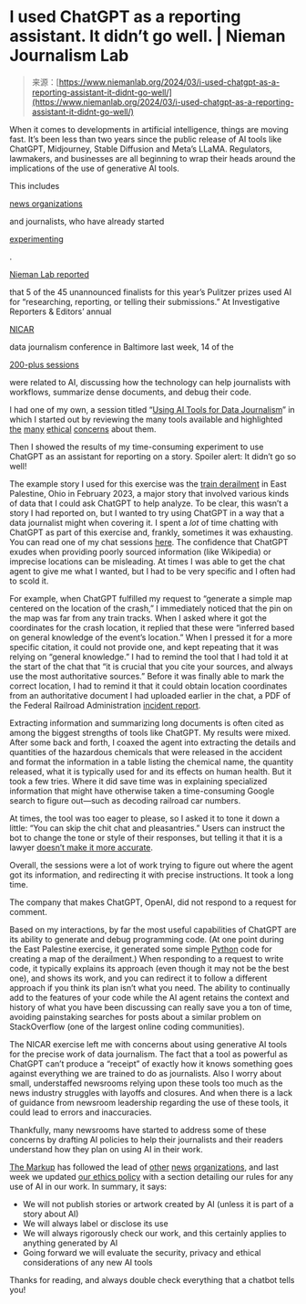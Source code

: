 <!--yml
category: 未分类
date: 2024-05-29 12:31:20
-->

# I used ChatGPT as a reporting assistant. It didn’t go well. | Nieman Journalism Lab

> 来源：[https://www.niemanlab.org/2024/03/i-used-chatgpt-as-a-reporting-assistant-it-didnt-go-well/](https://www.niemanlab.org/2024/03/i-used-chatgpt-as-a-reporting-assistant-it-didnt-go-well/)

When it comes to developments in artificial intelligence, things are moving fast. It’s been less than two years since the public release of AI tools like ChatGPT, Midjourney, Stable Diffusion and Meta’s LLaMA. Regulators, lawmakers, and businesses are all beginning to wrap their heads around the implications of the use of generative AI tools.

This includes

[news organizations](https://www.cjr.org/tow_center_reports/artificial-intelligence-in-the-news.php)

and journalists, who have already started

[experimenting](https://www.thecity.nyc/2024/02/29/chatgpt-map-stories-nyc/)

.

[Nieman Lab reported](https://www.niemanlab.org/2024/03/five-of-this-years-pulitzer-finalists-are-ai-powered/)

that 5 of the 45 unannounced finalists for this year’s Pulitzer prizes used AI for “researching, reporting, or telling their submissions.” At Investigative Reporters & Editors’ annual

[NICAR](https://www.ire.org/training/conferences/nicar-2024/)

data journalism conference in Baltimore last week, 14 of the

[200-plus sessions](https://schedules.ire.org/nicar-2024/)

were related to AI, discussing how the technology can help journalists with workflows, summarize dense documents, and debug their code.

I had one of my own, a session titled “[Using AI Tools for Data Journalism](https://bit.ly/nicar24-ai-tools)” in which I started out by reviewing the many tools available and highlighted [the](https://arxiv.org/abs/2403.00742) [many](https://www.theatlantic.com/technology/archive/2024/03/ai-water-climate-microsoft/677602/) [ethical](https://www.bloomberg.com/graphics/2024-openai-gpt-hiring-racial-discrimination/) [concerns](https://themarkup.org/hello-world/2023/11/11/meet-nightshade-a-tool-empowering-artists-to-fight-back-against-ai) about them.

Then I showed the results of my time-consuming experiment to use ChatGPT as an assistant for reporting on a story. Spoiler alert: It didn’t go so well!

The example story I used for this exercise was the [train derailment](https://www.ntsb.gov/investigations/Pages/RRD23MR005.aspx) in East Palestine, Ohio in February 2023, a major story that involved various kinds of data that I could ask ChatGPT to help analyze. To be clear, this wasn’t a story I had reported on, but I wanted to try using ChatGPT in a way that a data journalist might when covering it. I spent a *lot* of time chatting with ChatGPT as part of this exercise and, frankly, sometimes it was exhausting. You can read one of my chat sessions [here](https://chat.openai.com/share/c343795f-210f-4052-a506-7c662c6c78e5). The confidence that ChatGPT exudes when providing poorly sourced information (like Wikipedia) or imprecise locations can be misleading. At times I was able to get the chat agent to give me what I wanted, but I had to be very specific and I often had to scold it.

For example, when ChatGPT fulfilled my request to “generate a simple map centered on the location of the crash,” I immediately noticed that the pin on the map was far from any train tracks. When I asked where it got the coordinates for the crash location, it replied that these were “inferred based on general knowledge of the event’s location.” When I pressed it for a more specific citation, it could not provide one, and kept repeating that it was relying on “general knowledge.” I had to remind the tool that I had told it at the start of the chat that “it is crucial that you cite your sources, and always use the most authoritative sources.” Before it was finally able to mark the correct location, I had to remind it that it could obtain location coordinates from an authoritative document I had uploaded earlier in the chat, a PDF of the Federal Railroad Administration [incident report](https://safetydata.fra.dot.gov/Officeofsafety/Publicsite/FORM54/F54Report.aspx?RepType=SQL&txtf54key=NS15220720230203).

Extracting information and summarizing long documents is often cited as among the biggest strengths of tools like ChatGPT. My results were mixed. After some back and forth, I coaxed the agent into extracting the details and quantities of the hazardous chemicals that were released in the accident and format the information in a table listing the chemical name, the quantity released, what it is typically used for and its effects on human health. But it took a few tries. Where it did save time was in explaining specialized information that might have otherwise taken a time-consuming Google search to figure out—such as decoding railroad car numbers.

At times, the tool was too eager to please, so I asked it to tone it down a little: “You can skip the chit chat and pleasantries.” Users can instruct the bot to change the tone or style of their responses, but telling it that it is a lawyer [doesn’t make it more accurate](https://themarkup.org/hello-world/2024/01/06/what-happens-when-you-roleplay-with-chatgpt).

Overall, the sessions were a lot of work trying to figure out where the agent got its information, and redirecting it with precise instructions. It took a long time.

The company that makes ChatGPT, OpenAI, did not respond to a request for comment.

Based on my interactions, by far the most useful capabilities of ChatGPT are its ability to generate and debug programming code. (At one point during the East Palestine exercise, it generated some simple [Python](https://en.wikipedia.org/wiki/Python_(programming_language)) code for creating a map of the derailment.) When responding to a request to write code, it typically explains its approach (even though it may not be the best one), and shows its work, and you can redirect it to follow a different approach if you think its plan isn’t what you need. The ability to continually add to the features of your code while the AI agent retains the context and history of what you have been discussing can really save you a ton of time, avoiding painstaking searches for posts about a similar problem on StackOverflow (one of the largest online coding communities).

The NICAR exercise left me with concerns about using generative AI tools for the precise work of data journalism. The fact that a tool as powerful as ChatGPT can’t produce a “receipt” of exactly how it knows something goes against everything we are trained to do as journalists. Also I worry about small, understaffed newsrooms relying upon these tools too much as the news industry struggles with layoffs and closures. And when there is a lack of guidance from newsroom leadership regarding the use of these tools, it could lead to errors and inaccuracies.

Thankfully, many newsrooms have started to address some of these concerns by drafting AI policies to help their journalists and their readers understand how they plan on using AI in their work.

[The Markup](https://themarkup.org/) has followed the lead of [other](https://www.wired.com/about/generative-ai-policy/) [news](https://www.thomsonreuters.com/en/artificial-intelligence/ai-principles.html) [organizations](https://www.theguardian.com/help/insideguardian/2023/jun/16/the-guardians-approach-to-generative-ai), and last week we updated [our ethics policy](https://themarkup.org/ethics#ai-ethics) with a section detailing our rules for any use of AI in our work. In summary, it says:

*   We will not publish stories or artwork created by AI (unless it is part of a story about AI)
*   We will always label or disclose its use
*   We will always rigorously check our work, and this certainly applies to anything generated by AI
*   Going forward we will evaluate the security, privacy and ethical considerations of any new AI tools

Thanks for reading, and always double check everything that a chatbot tells you!